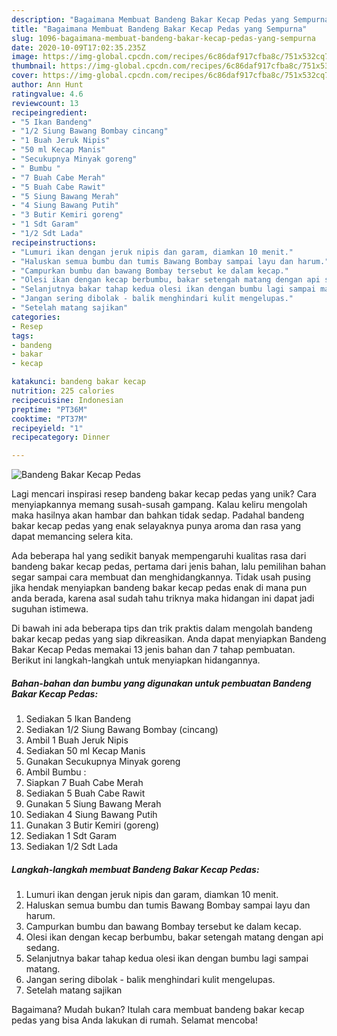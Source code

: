 ```yaml
---
description: "Bagaimana Membuat Bandeng Bakar Kecap Pedas yang Sempurna"
title: "Bagaimana Membuat Bandeng Bakar Kecap Pedas yang Sempurna"
slug: 1096-bagaimana-membuat-bandeng-bakar-kecap-pedas-yang-sempurna
date: 2020-10-09T17:02:35.235Z
image: https://img-global.cpcdn.com/recipes/6c86daf917cfba8c/751x532cq70/bandeng-bakar-kecap-pedas-foto-resep-utama.jpg
thumbnail: https://img-global.cpcdn.com/recipes/6c86daf917cfba8c/751x532cq70/bandeng-bakar-kecap-pedas-foto-resep-utama.jpg
cover: https://img-global.cpcdn.com/recipes/6c86daf917cfba8c/751x532cq70/bandeng-bakar-kecap-pedas-foto-resep-utama.jpg
author: Ann Hunt
ratingvalue: 4.6
reviewcount: 13
recipeingredient:
- "5 Ikan Bandeng"
- "1/2 Siung Bawang Bombay cincang"
- "1 Buah Jeruk Nipis"
- "50 ml Kecap Manis"
- "Secukupnya Minyak goreng"
- " Bumbu "
- "7 Buah Cabe Merah"
- "5 Buah Cabe Rawit"
- "5 Siung Bawang Merah"
- "4 Siung Bawang Putih"
- "3 Butir Kemiri goreng"
- "1 Sdt Garam"
- "1/2 Sdt Lada"
recipeinstructions:
- "Lumuri ikan dengan jeruk nipis dan garam, diamkan 10 menit."
- "Haluskan semua bumbu dan tumis Bawang Bombay sampai layu dan harum."
- "Campurkan bumbu dan bawang Bombay tersebut ke dalam kecap."
- "Olesi ikan dengan kecap berbumbu, bakar setengah matang dengan api sedang."
- "Selanjutnya bakar tahap kedua olesi ikan dengan bumbu lagi sampai matang."
- "Jangan sering dibolak - balik menghindari kulit mengelupas."
- "Setelah matang sajikan"
categories:
- Resep
tags:
- bandeng
- bakar
- kecap

katakunci: bandeng bakar kecap 
nutrition: 225 calories
recipecuisine: Indonesian
preptime: "PT36M"
cooktime: "PT37M"
recipeyield: "1"
recipecategory: Dinner

---
```



![Bandeng Bakar Kecap Pedas](https://img-global.cpcdn.com/recipes/6c86daf917cfba8c/751x532cq70/bandeng-bakar-kecap-pedas-foto-resep-utama.jpg)

Lagi mencari inspirasi resep bandeng bakar kecap pedas yang unik? Cara menyiapkannya memang susah-susah gampang. Kalau keliru mengolah maka hasilnya akan hambar dan bahkan tidak sedap. Padahal bandeng bakar kecap pedas yang enak selayaknya punya aroma dan rasa yang dapat memancing selera kita.



Ada beberapa hal yang sedikit banyak mempengaruhi kualitas rasa dari bandeng bakar kecap pedas, pertama dari jenis bahan, lalu pemilihan bahan segar sampai cara membuat dan menghidangkannya. Tidak usah pusing jika hendak menyiapkan bandeng bakar kecap pedas enak di mana pun anda berada, karena asal sudah tahu triknya maka hidangan ini dapat jadi suguhan istimewa.


Di bawah ini ada beberapa tips dan trik praktis dalam mengolah bandeng bakar kecap pedas yang siap dikreasikan. Anda dapat menyiapkan Bandeng Bakar Kecap Pedas memakai 13 jenis bahan dan 7 tahap pembuatan. Berikut ini langkah-langkah untuk menyiapkan hidangannya.

<!--inarticleads1-->

##### Bahan-bahan dan bumbu yang digunakan untuk pembuatan Bandeng Bakar Kecap Pedas:

1. Sediakan 5 Ikan Bandeng
1. Sediakan 1/2 Siung Bawang Bombay (cincang)
1. Ambil 1 Buah Jeruk Nipis
1. Sediakan 50 ml Kecap Manis
1. Gunakan Secukupnya Minyak goreng
1. Ambil  Bumbu :
1. Siapkan 7 Buah Cabe Merah
1. Sediakan 5 Buah Cabe Rawit
1. Gunakan 5 Siung Bawang Merah
1. Sediakan 4 Siung Bawang Putih
1. Gunakan 3 Butir Kemiri (goreng)
1. Sediakan 1 Sdt Garam
1. Sediakan 1/2 Sdt Lada




<!--inarticleads2-->

##### Langkah-langkah membuat Bandeng Bakar Kecap Pedas:

1. Lumuri ikan dengan jeruk nipis dan garam, diamkan 10 menit.
1. Haluskan semua bumbu dan tumis Bawang Bombay sampai layu dan harum.
1. Campurkan bumbu dan bawang Bombay tersebut ke dalam kecap.
1. Olesi ikan dengan kecap berbumbu, bakar setengah matang dengan api sedang.
1. Selanjutnya bakar tahap kedua olesi ikan dengan bumbu lagi sampai matang.
1. Jangan sering dibolak - balik menghindari kulit mengelupas.
1. Setelah matang sajikan




Bagaimana? Mudah bukan? Itulah cara membuat bandeng bakar kecap pedas yang bisa Anda lakukan di rumah. Selamat mencoba!
